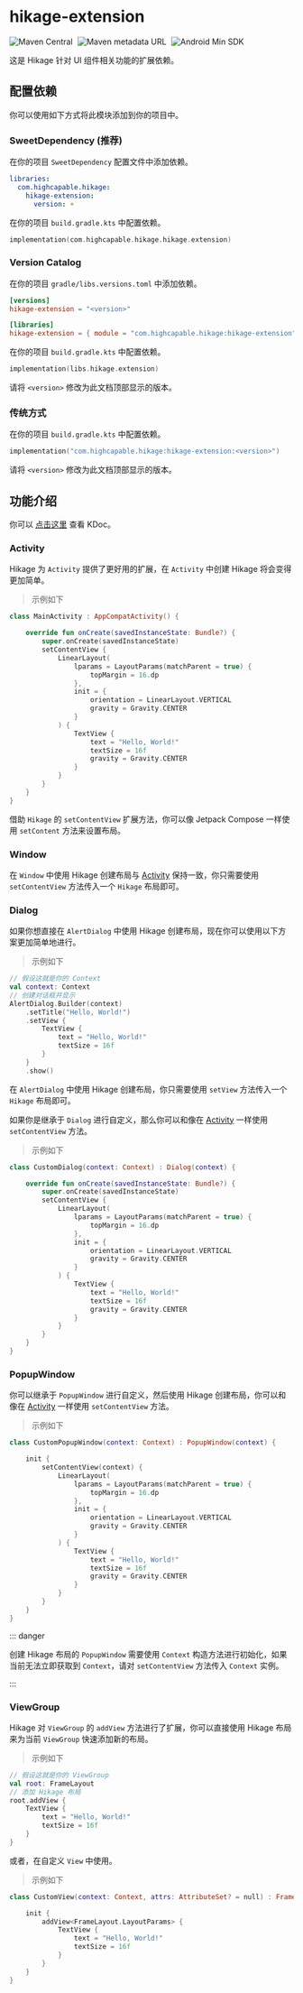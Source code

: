 # hikage-extension

![Maven Central](https://img.shields.io/maven-central/v/com.highcapable.hikage/hikage-extension?logo=apachemaven&logoColor=orange&style=flat-square)
<span style="margin-left: 5px"/>
![Maven metadata URL](https://img.shields.io/maven-metadata/v?metadataUrl=https%3A%2F%2Fraw.githubusercontent.com%2FHighCapable%2Fmaven-repository%2Frefs%2Fheads%2Fmain%2Frepository%2Freleases%2Fcom%2Fhighcapable%2Fhikage%2Fhikage-extension%2Fmaven-metadata.xml&logo=apachemaven&logoColor=orange&label=highcapable-maven-releases&style=flat-square)
<span style="margin-left: 5px"/>
![Android Min SDK](https://img.shields.io/badge/Min%20SDK-21-orange?logo=android&style=flat-square)

这是 Hikage 针对 UI 组件相关功能的扩展依赖。

## 配置依赖

你可以使用如下方式将此模块添加到你的项目中。

### SweetDependency (推荐)

在你的项目 `SweetDependency` 配置文件中添加依赖。

```yaml
libraries:
  com.highcapable.hikage:
    hikage-extension:
      version: +
```

在你的项目 `build.gradle.kts` 中配置依赖。

```kotlin
implementation(com.highcapable.hikage.hikage.extension)
```

### Version Catalog

在你的项目 `gradle/libs.versions.toml` 中添加依赖。

```toml
[versions]
hikage-extension = "<version>"

[libraries]
hikage-extension = { module = "com.highcapable.hikage:hikage-extension", version.ref = "hikage-extension" }
```

在你的项目 `build.gradle.kts` 中配置依赖。

```kotlin
implementation(libs.hikage.extension)
```

请将 `<version>` 修改为此文档顶部显示的版本。

### 传统方式

在你的项目 `build.gradle.kts` 中配置依赖。

```kotlin
implementation("com.highcapable.hikage:hikage-extension:<version>")
```

请将 `<version>` 修改为此文档顶部显示的版本。

## 功能介绍

你可以 [点击这里](kdoc://hikage-extension) 查看 KDoc。

### Activity

Hikage 为 `Activity` 提供了更好用的扩展，在 `Activity` 中创建 Hikage 将会变得更加简单。

> 示例如下

```kotlin
class MainActivity : AppCompatActivity() {

    override fun onCreate(savedInstanceState: Bundle?) {
        super.onCreate(savedInstanceState)
        setContentView {
            LinearLayout(
                lparams = LayoutParams(matchParent = true) {
                    topMargin = 16.dp
                },
                init = {
                    orientation = LinearLayout.VERTICAL
                    gravity = Gravity.CENTER
                }
            ) {
                TextView {
                    text = "Hello, World!"
                    textSize = 16f
                    gravity = Gravity.CENTER
                }
            }
        }
    }
}
```

借助 `Hikage` 的 `setContentView` 扩展方法，你可以像 Jetpack Compose 一样使用 `setContent` 方法来设置布局。

### Window

在 `Window` 中使用 Hikage 创建布局与 [Activity](#activity) 保持一致，你只需要使用 `setContentView` 方法传入一个 `Hikage` 布局即可。

### Dialog

如果你想直接在 `AlertDialog` 中使用 Hikage 创建布局，现在你可以使用以下方案更加简单地进行。

> 示例如下

```kotlin
// 假设这就是你的 Context
val context: Context
// 创建对话框并显示
AlertDialog.Builder(context)
    .setTitle("Hello, World!")
    .setView {
        TextView {
            text = "Hello, World!"
            textSize = 16f
        }
    }
    .show()
```

在 `AlertDialog` 中使用 Hikage 创建布局，你只需要使用 `setView` 方法传入一个 `Hikage` 布局即可。

如果你是继承于 `Dialog` 进行自定义，那么你可以和像在 [Activity](#activity) 一样使用 `setContentView` 方法。

> 示例如下

```kotlin
class CustomDialog(context: Context) : Dialog(context) {

    override fun onCreate(savedInstanceState: Bundle?) {
        super.onCreate(savedInstanceState)
        setContentView {
            LinearLayout(
                lparams = LayoutParams(matchParent = true) {
                    topMargin = 16.dp
                },
                init = {
                    orientation = LinearLayout.VERTICAL
                    gravity = Gravity.CENTER
                }
            ) {
                TextView {
                    text = "Hello, World!"
                    textSize = 16f
                    gravity = Gravity.CENTER
                }
            }
        }
    }
}
```

### PopupWindow

你可以继承于 `PopupWindow` 进行自定义，然后使用 Hikage 创建布局，你可以和像在 [Activity](#activity) 一样使用 `setContentView` 方法。

> 示例如下

```kotlin
class CustomPopupWindow(context: Context) : PopupWindow(context) {

    init {
        setContentView(context) {
            LinearLayout(
                lparams = LayoutParams(matchParent = true) {
                    topMargin = 16.dp
                },
                init = {
                    orientation = LinearLayout.VERTICAL
                    gravity = Gravity.CENTER
                }
            ) {
                TextView {
                    text = "Hello, World!"
                    textSize = 16f
                    gravity = Gravity.CENTER
                }
            }
        }
    }
}
```

::: danger

创建 Hikage 布局的 `PopupWindow` 需要使用 `Context` 构造方法进行初始化，如果当前无法立即获取到 `Context`，请对 `setContentView` 方法传入 `Context` 实例。

:::

### ViewGroup

Hikage 对 `ViewGroup` 的 `addView` 方法进行了扩展，你可以直接使用 Hikage 布局来为当前 `ViewGroup` 快速添加新的布局。

> 示例如下

```kotlin
// 假设这就是你的 ViewGroup
val root: FrameLayout
// 添加 Hikage 布局
root.addView {
    TextView {
        text = "Hello, World!"
        textSize = 16f
    }
}
```

或者，在自定义 `View` 中使用。

> 示例如下

```kotlin
class CustomView(context: Context, attrs: AttributeSet? = null) : FrameLayout(context, attrs) {

    init {
        addView<FrameLayout.LayoutParams> {
            TextView {
                text = "Hello, World!"
                textSize = 16f
            }
        }
    }
}
```